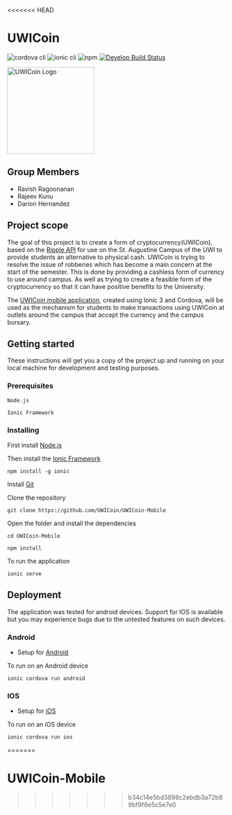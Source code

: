 <<<<<<< HEAD
# UWICoin

![cordova cli](https://img.shields.io/badge/cordova%20cli-v7.1.0-green.svg)
![ionic cli](https://img.shields.io/badge/ionic%20cli-v3.19.1-blue.svg)
![npm](https://img.shields.io/badge/npm-v5.6.0-blue.svg)
[![Develop Build Status](https://travis-ci.com/DarionHernandez/UWICoin-mobile.svg?token=qHAbDTKpMseKMzLwNCDR&branch=develop)](https://travis-ci.org/UWICoin/UWICoin-Mobile/)

<img src="https://github.com/DarionHernandez/UWICoin-mobile/blob/develop/src/assets/imgs/icon.png" alt="UWICoin Logo" width="200">

## Group Members
* Ravish Ragoonanan
* Rajeev Kunu
* Darion Hernandez

## Project scope

The goal of this project is to create a form of cryptocurrency(UWICoin), based on the <a href="https://github.com/ripple/rippled">Ripple API</a> for use on the St. Augustine Campus of the UWI to provide students an alternative to physical cash. UWICoin is trying to resolve the issue of robberies which has become a main concern at the start of the semester. This is done by providing a cashless form of currency to use around campus. As well as trying to create a feasible form of the cryptocurrency so that it can have positive benefits to the University.

The <a href="https://github.com/UWICoin/UWICoin-Mobile">UWICoin mobile application</a>, created using Ionic 3 and Cordova, will be used as the mechanism for students to make transactions using UWICoin at outlets around the campus that accept the currency and the campus bursary.

## Getting started

These instructions will get you a copy of the project up and running on your local machine for development and testing purposes.

### Prerequisites


```
Node.js

Ionic Framework
```

### Installing

First install [Node.js](https://nodejs.org/en/download/)

Then install the [Ionic Framework](https://ionicframework.com/framework)

```
npm install -g ionic
```

Install [Git](https://git-scm.com/downloads)

Clone the repository

```
git clone https://github.com/UWICoin/UWICoin-Mobile
```

Open the folder and install the dependencies
```
cd UWICoin-Mobile

npm install
```

To run the application
```
ionic serve
```

## Deployment

The application was tested for android devices. Support for IOS is available but you may experience bugs due to the untested features on such devices.

### Android
* Setup for [Android](https://cordova.apache.org/docs/en/7.x/guide/platforms/android/)

To run on an Android device

```
ionic cordova run android
```

### IOS
* Setup for [iOS](https://cordova.apache.org/docs/en/7.x/guide/platforms/ios/)

To run on an iOS device
```
ionic cordova run ios
```
=======
# UWICoin-Mobile
>>>>>>> b34c14e5bd3898c2ebdb3a72b89bf9f6e5c5e7e0
